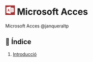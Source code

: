 # ![image](img/Appp.png) Microsoft Acces

Microsoft Acces @janqueraltp

## 📖 Índice
1. [Introducció](#id1)  
<div id='id1' />  
